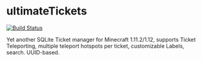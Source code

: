 # ultimateTickets
[![Build Status](https://travis-ci.org/Penaz91/ultimateTickets.svg?branch=master)](https://travis-ci.org/Penaz91/ultimateTickets)

Yet another SQLite Ticket manager for Minecraft 1.11.2/1.12, supports Ticket Teleporting, multiple teleport hotspots per ticket, customizable Labels, search. UUID-based.
